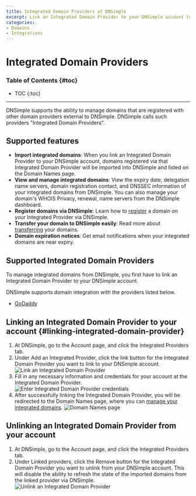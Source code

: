```yaml
---
title: Integrated Domain Providers at DNSimple
excerpt: Link an Integrated Domain Provider to your DNSimple account to manage domains at other domain providers, from within DNSimple.
categories:
- Domains
- Integrations
---
```


# Integrated Domain Providers

### Table of Contents {#toc}

* TOC
{:toc}

---

DNSimple supports the ability to manage domains that are registered with other domain providers external to DNSimple. DNSimple calls such providers "Integrated Domain Providers".

## Supported features

- **Import integrated domains**: When you link an Integrated Domain Provider to your DNSimple account, domains registered via that Integrated Domain Provider will be imported into DNSimple and listed on the Domain Names page.
- **View and manage integrated domains**: View the expiry date, delegation name servers, domain registration contact, and DNSSEC information of your integrated domains from DNSimple. You can also manage your domain's WHOIS Privacy, renewal, name servers from the DNSimple dashboard.
- **Register domains via DNSimple**: Learn how to [register](/articles/registering-domain) a domain on your Integrated Provider via DNSimple.
- **Transfer your domain to DNSimple easily**: Read more about [transferring](/articles/integrated-domain-provider-transfer-domain) your domains.
- **Domain expiration notices**: Get email notifications when your integrated domains are near expiry.

## Supported Integrated Domain Providers

To manage integrated domains from DNSimple, you first have to link an Integrated Domain Provider to your DNSimple account.

DNSimple supports domain integration with the providers listed below.

- [GoDaddy](/articles/integrated-domain-provider-godaddy)

## Linking an Integrated Domain Provider to your account {#linking-integrated-domain-provider}

1. At DNSimple, go to the <label>Account</label> page, and click the <label>Integrated Providers</label> tab.
1. Under <label>Add an Integrated Provider<label>, click the link button for the Integrated Domain Provider you want to link to your DNSimple account.
![Link an Integrated Domain Provider](/files/account-integrated-domain-provider-link.png)
1. Fill in any necessary information and credentials for your account at the Integrated Domain Provider.
![Enter Integrated Domain Provider credentials](/files/account-integrated-domain-provider-link-credentials.png)
1. After successfully linking the Integrated Domain Provider, you will be redirected to the Domain Names page, where you can [manage your integrated domains](/articles/managing-integrated-domains).
![Domain Names page](/files/domain-names.png)

## Unlinking an Integrated Domain Provider from your account

1. At DNSimple, go to the <label>Account</label> page, and click the <label>Integrated Providers</label> tab.
1. Under <label>Linked providers<label>, click the <label>Remove</label> button for the Integrated Domain Provider you want to unlink from your DNSimple account. This will disable the ability to refresh the state of the imported domains from the linked provider via DNSimple.
![Unlink an Integrated Domain Provider](/files/account-integrated-domain-provider-unlink.png)
